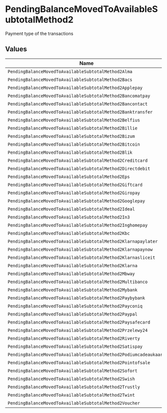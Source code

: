 # PendingBalanceMovedToAvailableSubtotalMethod2

Payment type of the transactions


## Values

| Name                                                             | Value                                                            |
| ---------------------------------------------------------------- | ---------------------------------------------------------------- |
| `PendingBalanceMovedToAvailableSubtotalMethod2Alma`              | alma                                                             |
| `PendingBalanceMovedToAvailableSubtotalMethod2Bacs`              | bacs                                                             |
| `PendingBalanceMovedToAvailableSubtotalMethod2Applepay`          | applepay                                                         |
| `PendingBalanceMovedToAvailableSubtotalMethod2Bancomatpay`       | bancomatpay                                                      |
| `PendingBalanceMovedToAvailableSubtotalMethod2Bancontact`        | bancontact                                                       |
| `PendingBalanceMovedToAvailableSubtotalMethod2Banktransfer`      | banktransfer                                                     |
| `PendingBalanceMovedToAvailableSubtotalMethod2Belfius`           | belfius                                                          |
| `PendingBalanceMovedToAvailableSubtotalMethod2Billie`            | billie                                                           |
| `PendingBalanceMovedToAvailableSubtotalMethod2Bizum`             | bizum                                                            |
| `PendingBalanceMovedToAvailableSubtotalMethod2Bitcoin`           | bitcoin                                                          |
| `PendingBalanceMovedToAvailableSubtotalMethod2Blik`              | blik                                                             |
| `PendingBalanceMovedToAvailableSubtotalMethod2Creditcard`        | creditcard                                                       |
| `PendingBalanceMovedToAvailableSubtotalMethod2Directdebit`       | directdebit                                                      |
| `PendingBalanceMovedToAvailableSubtotalMethod2Eps`               | eps                                                              |
| `PendingBalanceMovedToAvailableSubtotalMethod2Giftcard`          | giftcard                                                         |
| `PendingBalanceMovedToAvailableSubtotalMethod2Giropay`           | giropay                                                          |
| `PendingBalanceMovedToAvailableSubtotalMethod2Googlepay`         | googlepay                                                        |
| `PendingBalanceMovedToAvailableSubtotalMethod2Ideal`             | ideal                                                            |
| `PendingBalanceMovedToAvailableSubtotalMethod2In3`               | in3                                                              |
| `PendingBalanceMovedToAvailableSubtotalMethod2Inghomepay`        | inghomepay                                                       |
| `PendingBalanceMovedToAvailableSubtotalMethod2Kbc`               | kbc                                                              |
| `PendingBalanceMovedToAvailableSubtotalMethod2Klarnapaylater`    | klarnapaylater                                                   |
| `PendingBalanceMovedToAvailableSubtotalMethod2Klarnapaynow`      | klarnapaynow                                                     |
| `PendingBalanceMovedToAvailableSubtotalMethod2Klarnasliceit`     | klarnasliceit                                                    |
| `PendingBalanceMovedToAvailableSubtotalMethod2Klarna`            | klarna                                                           |
| `PendingBalanceMovedToAvailableSubtotalMethod2Mbway`             | mbway                                                            |
| `PendingBalanceMovedToAvailableSubtotalMethod2Multibanco`        | multibanco                                                       |
| `PendingBalanceMovedToAvailableSubtotalMethod2Mybank`            | mybank                                                           |
| `PendingBalanceMovedToAvailableSubtotalMethod2Paybybank`         | paybybank                                                        |
| `PendingBalanceMovedToAvailableSubtotalMethod2Payconiq`          | payconiq                                                         |
| `PendingBalanceMovedToAvailableSubtotalMethod2Paypal`            | paypal                                                           |
| `PendingBalanceMovedToAvailableSubtotalMethod2Paysafecard`       | paysafecard                                                      |
| `PendingBalanceMovedToAvailableSubtotalMethod2Przelewy24`        | przelewy24                                                       |
| `PendingBalanceMovedToAvailableSubtotalMethod2Riverty`           | riverty                                                          |
| `PendingBalanceMovedToAvailableSubtotalMethod2Satispay`          | satispay                                                         |
| `PendingBalanceMovedToAvailableSubtotalMethod2Podiumcadeaukaart` | podiumcadeaukaart                                                |
| `PendingBalanceMovedToAvailableSubtotalMethod2Pointofsale`       | pointofsale                                                      |
| `PendingBalanceMovedToAvailableSubtotalMethod2Sofort`            | sofort                                                           |
| `PendingBalanceMovedToAvailableSubtotalMethod2Swish`             | swish                                                            |
| `PendingBalanceMovedToAvailableSubtotalMethod2Trustly`           | trustly                                                          |
| `PendingBalanceMovedToAvailableSubtotalMethod2Twint`             | twint                                                            |
| `PendingBalanceMovedToAvailableSubtotalMethod2Voucher`           | voucher                                                          |